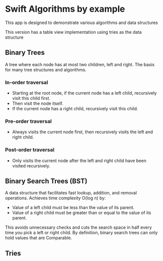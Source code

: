 
# Swift Algorithms by example

This app is designed to demonstrate various algorithms and data structures

This version has a table view implementation using tries as the data structure 

## Binary Trees
A tree where each node has at most two children, left and right.
The basis for many tree structures and algorithms.

### In-order traversal
- Starting at the root node, if the current node has a left child, recursively visit this child first.
- Then visit the node itself.
- If the current node has a right child, recursively visit this child.

### Pre-order traversal
- Always visits the current node first, then recursively visits the left and right child.

### Post-order traversal
- Only visits the current node after the left and right child have been visited recursively.


## Binary Search Trees (BST)
A data structure that facilitates fast lookup, addition, and removal operations.
Achieves time complexity O(log n) by:

- Value of a left child must be less than the value of its parent.
- Value of a right child must be greater than or equal to the value of its parent.

This avoids unnecessary checks and cuts the search space in half every time you pick a left or right child.
By definition, binary search trees can only hold values that are Comparable.


## Tries
